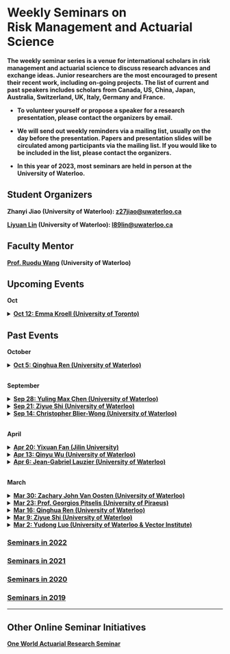 # Weekly Seminars on <br/> Risk Management and Actuarial Science

<b>The weekly seminar series is a venue for international scholars in risk management and actuarial science to discuss research advances and exchange ideas. Junior researchers are the most encouraged to present their recent work, including on-going projects. The list of current and past speakers includes scholars from Canada, US, China, Japan, Australia, Switzerland, UK, Italy, Germany and France. </b>

* <b>To volunteer yourself or propose a speaker for a research presentation, please contact the organizers by email. </b>

* <b>We will send out weekly reminders via a mailing list, usually on the day before the presentation. Papers and presentation slides will be circulated among participants via the mailing list. If you would like to be included in the list, please contact the organizers.</b>

* <b>In this year of 2023, most seminars are held in person at the University of Waterloo.

## Student Organizers

<b>Zhanyi Jiao (University of Waterloo):
<a href="mailto:z27jiao@uwaterloo.ca">z27jiao@uwaterloo.ca</a></b>

<b>[Liyuan Lin](https://liyuan-lin.github.io/Liyuan/) (University of Waterloo):
<a href="mailto:l89lin@uwaterloo.ca">l89lin@uwaterloo.ca</a></b>

 


## Faculty Mentor
<b>[Prof. Ruodu Wang](http://sas.uwaterloo.ca/~wang/) (University of Waterloo) </b>


## Upcoming Events
<body>



<b>Oct</b>

<details>
      <summary><u><b>Oct 12: Emma Kroell (University of Toronto)  </b></u></summary>
        <ol>
          <blockquote>
            <p><b> Title: Optimal Robust Reinsurance with Multiple Insurers </b></p>
            <p><b> Speaker: Emma Kroell (PhD Candidate, University of Toronto) </b></p>
            <p><b> Time:  14:00 - 15:30 pm, Oct 12, 2023 (Thu) </b></p>
            <p><b> Location: M3 3127 </b></p>
            <p><b> Abstract: We study a reinsurer who faces multiple sources of model uncertainty. The reinsurer offers contracts to n insurers whose claims follow different compound Poisson processes. As the reinsurer is uncertain about the insurers’ claim severity distributions and frequencies, they design reinsurance contracts that maximise their expected wealth subject to an entropy penalty. Insurers meanwhile seek to maximise their expected utility without ambiguity. We solve this continuous-time Stackelberg game for general reinsurance contracts and find that the reinsurer prices under a distortion of the barycentre of the insurers’ models. We apply our results to proportional reinsurance and excess-of-loss reinsurance contracts and illustrate the solutions numerically. </b></p>
          </blockquote>
        </ol>
</details>  

</body>


## Past Events

<body>

<b>October</b>

<details>
      <summary><u><b>Oct 5: Qinghua Ren (University of Waterloo)  </b></u></summary>
        <ol>
          <blockquote>
            <p><b> Title: Risk sharing under heterogeneous beliefs without convexity </b></p>
            <p><b> Speaker: Qinghua Ren (PhD Student, University of Waterloo) </b></p>
            <p><b> Time:  14:00 - 15:30 pm, Oct 5, 2023 (Thu) </b></p>
            <p><b> Location: M3 3127 </b></p>
            <p><b> Abstract: This talk delves into the paper "Liebrich, F. B. (2021). Risk sharing under heterogeneous beliefs without convexity. " The paper aims to find Pareto-optimal allocations of risk among finitely many agents. The associated individual risk measures are assumed to be consistent with the respective second-order stochastic dominance relations, but with respect to potentially heterogeneous reference probability measures. The paper provides a simple sufficient condition for the existence of Pareto optima. Furthermore, the results are extended to capital requirements with multidimensional security markets. </b></p>
          </blockquote>
        </ol>
</details>  
<br>

 
<b>September</b>

<details>
      <summary><u><b>Sep 28: Yuling Max Chen (University of Waterloo)  </b></u></summary>
        <ol>
          <blockquote>
            <p><b> Title: Reinforcement Learning Approaches to Stochastic Control Problems: A Bidirectional Introduction</b></p>
            <p><b> Speaker: Yuling Max Chen (PhD Student, University of Waterloo) </b></p>
            <p><b> Time:  14:00 - 15:30 pm, Sep 28, 2023 (Thu) </b></p>
            <p><b> Location: M3 3127 </b></p>
            <p><b> Abstract: Reinforcement Learning (RL) is the Computer Science counterpart of the statisticians’ Stochastic Control (SC) problem, both seeking optimal solutions for sequential decision-making problems modeled by Markov Decision Processes (MDPs). This presentation explores RL in a bidirectional manner. Starting gently from the SC perspective, we demonstrate how RL enhances exploration and exploitation in classical control problems, comparing RL-facilitated optimal control with non-RL solutions, under the Markowitz portfolio optimization setting. Conversely, Inverse Reinforcement Learning (IRL) has garnered substantial attention within the Deep Learning community, expanding the boundaries of traditional control problems. While traditional control problems (e.g., Linear Quadratic Control) optimize known objective functions within dynamic systems, IRL acknowledges the limitations of this approach in real-world scenarios, as individual’s objective (utility) evolve with accumulating experience. Thereby, we introduce a scalable Bayesian IRL model that addresses control problems with indeterminate objectives. Our method employs Variational Inference for a priori objective function learning and utilizes exploration-exploitation strategies to identify optimal controls. Empirical results underscore the model's efficacy, showcasing its promising performance in solving a toy maze problem.  </b></p>
          </blockquote>
        </ol>
</details>  


<details>
      <summary><u><b>Sep 21: Ziyue Shi (University of Waterloo)  </b></u></summary>
        <ol>
          <blockquote>
            <p><b> Title: Robustness in the optimization of risk measures </b></p>
            <p><b> Speaker: Ziyue Shi (PhD Student, University of Waterloo) </b></p>
            <p><b> Time:  14:00 - 15:30 pm, Sep 21, 2023 (Thu) </b></p>
            <p><b> Location: M3 3127 </b></p>
            <p><b> Abstract: This talk delves into the paper "Embrechts, P., Schied, A., & Wang, R. (2022). Robustness in the optimization of risk measures. Operations Research, 70(1), 95-110." A risk measure as a function may have some robustness properties but may fail to be robust within an optimization context. Robustness properties on the procedure of optimization are investigated in this paper. The key concern of the paper is to investigate the influence of the selection of the underlying objective on the robustness in risk optimization. Specifically, it places particular emphasis on the two popular regulatory risk measures, the Value-at-Risk and Expected Shortfall, and their robustness properties in optimization problems. In this talk, I will focus on the motivation, model setup, results, and main conclusions of this paper. </b></p>
          </blockquote>
        </ol>
</details>  
  
<details>
      <summary><u><b>Sep 14: Christopher Blier-Wong (University of Waterloo)  </b></u></summary>
        <ol>
          <blockquote>
            <p><b> Title: FGM copulas, generalizations, and actuarial applications </b></p>
            <p><b> Speaker: Christopher Blier-Wong (Postdoc Fellow, University of Waterloo) </b></p>
            <p><b> Time:  14:00 - 15:30 pm, Sep 14, 2023 (Thu) </b></p>
            <p><b> Location: M3 3127 </b></p>
            <p><b> Abstract: This talk will outline recent advances on the Farlie-Gumbel-Morgenstern (FGM) family copulas. At its core is a stochastic representation of FGM copulas based on multivariate symmetric Bernoulli distributions. This one-to-one correspondence lets us derive useful properties for this family. We study subfamilies and generalizations of FGM copulas and construct high-dimensional copulas with few dependence parameters. Then, we will explain some actuarial applications, focusing on risk aggregation (including risk-sharing and capital allocation) and collective risk models. Finally, we will conclude with current avenues for research, including high-dimensional estimation strategies and generalizing the results to Baker copulas. This research is based on joint work with Hélène Cossette, Etienne Marceau, and other collaborators. </b></p>
          </blockquote>
        </ol>
</details>  
<br>
 
<b>April</b>

<details>
      <summary><u><b>Apr 20: Yixuan Fan (Jilin University)  </b></u></summary>
        <ol>
          <blockquote>
            <p><b> Title: Safe Testing </b></p>
            <p><b> Speaker: Yixuan Fan (PhD Candidate, Jilin University) </b></p>
            <p><b> Time: 15:30 - 17:00 pm, Apr 20 (Thu) </b></p>
            <p><b> Location: M3 4206 </b></p>
            <p><b> Abstract: This paper develops the theory of hypothesis testing based on the e-value, a notion of evidence that, unlike the p-value, allows for effortlessly combining results from several studies in the common scenario where the decision to perform a new study may depend on previous outcomes. Tests based on e-values are safe, i.e. they preserve Type-I error guarantees, under such optional continuation. This paper defines growth-rate optimality (GRO) as an analogue of power in an optional continuation context and shows how to construct GRO e-variables for general testing problems with composite null and alternative, emphasizing models with nuisance parameters. GRO e-values take the form of Bayes factors with special priors.  The theory is also illustrated by using several classic examples including a one-sample safe t-test and the 2×2 contingency table. Sharing Fisherian, Neymanian and Jeffreys-Bayesian interpretations, e-values may provide a methodology acceptable to adherents of all three schools. </b></p>
          </blockquote>
        </ol>
</details> 
 
<details>
      <summary><u><b>Apr 13: Qinyu Wu (University of Waterloo) </b></u></summary>
        <ol>
          <blockquote>
            <p><b> Title: Generalization and Regularization via Wasserstein Distributionally Robust Optimization </b></p>
            <p><b> Speaker: Qinyu Wu (Postdoc Fellow, University of Waterloo) </b></p>
            <p><b> Time: 15:30 - 17:00 pm, Apr 13 (Thu) </b></p>
            <p><b> Location: M3 4206 </b></p>
            <p><b> Abstract: Wasserstein distributionally robust optimization (DRO) has found success in operations research and machine learning applications as a powerful means to obtain solutions with favorable out-of-sample performances. Two compelling explanations for the success are the generalization bounds derived from Wasserstein DRO and the equivalency between Wasserstein DRO and the regularization scheme commonly applied in machine learning. Existing results on generalization bounds and the equivalency to regularization are largely limited to the setting where the Wasserstein ball is of a certain type and the decision criterion takes certain forms of an expected function. In this paper, we show that by focusing on Wasserstein DRO problems with affine decision rules, it is possible to obtain generalization bounds and the equivalency to regularization in a significantly broader setting where the Wasserstein ball can be of a general type and the decision criterion can be a general measure of risk, i.e., nonlinear in distributions. This allows for accommodating many important classification, regression, and risk minimization applications that have not been addressed to date using Wasserstein DRO. Our results are strong in that the generalization bounds do not suffer from the curse of dimensionality and the equivalency to regularization is exact. As a byproduct, our regularization results broaden considerably the class of Wasserstein DRO models that can be solved efficiently via regularization formulations. </b></p>
          </blockquote>
        </ol>
</details> 
 
<details>
      <summary><u><b>Apr 6: Jean-Gabriel Lauzier (University of Waterloo)  </b></u></summary>
        <ol>
          <blockquote>
            <p><b> Title: Risk sharing, measuring variability, and distortion riskmetrics </b></p>
            <p><b> Speaker: Jean-Gabriel Lauzier (Postdoc Fellow, University of Waterloo) </b></p>
            <p><b> Time: 15:30 - 17:00 pm, Apr 6 (Thu) </b></p>
            <p><b> Location: M3 4206 </b></p>
            <p><b> Abstract: We address the problem of sharing risk among agents with preferences modelled by a general class of comonotonic additive and law-based functionals that need not be either monotone or convex. Such functionals are called distortion riskmetrics, which include many statistical measures of risk and variability used in portfolio optimization and insurance. The set of Pareto-optimal allocations is characterized under various settings of general or comonotonic risk sharing problems. We solve explicitly Pareto-optimal allocations among agents using the Gini deviation, the mean-median deviation, or the inter-quantile difference as the relevant variability measures. The latter is of particular interest, as optimal allocations are not comonotonic in the presence of inter-quantile difference agents; instead, the optimal allocation features a mixture of pairwise counter-monotonic structures, showing some patterns of extremal negative dependence. </b></p>
          </blockquote>
        </ol>
</details> 

<br>
 
<b>March</b>
 
<details>
      <summary><u><b>Mar 30: Zachary John Van Oosten (University of Waterloo)  </b></u></summary>
        <ol>
          <blockquote>
            <p><b> Title: Conditional and Dynamic Convex Risk Measures </b></p>
            <p><b> Speaker: Zachary John Van Oosten (University of Waterloo) </b></p>
            <p><b> Time: 15:30 - 17:00 pm, Mar 30 (Thu) </b></p>
            <p><b> Location: M3 4206 </b></p>
            <p><b> Abstract: The paper extends the definition of convex risk measures to the conditional setting. The framework can be seen as a generalization of classical risk measures.  Much like the non-conditional case, the notion of acceptable sets is introduced and the interplay between such sets and measures is discussed.  A representation result is proved in terms of conditional expectation. Afterward, a regularity property is defined and conditional convex risk measures are shown to have it. The paper finishes by defining dynamic convex risk measures and characterizes those satisfying some natural time consistency properties.    </b></p>
          </blockquote>
        </ol>
</details> 
 
<details>
      <summary><u><b>Mar 23: Prof. Georgios Pitselis (University of Piraeus)  </b></u></summary>
        <ol>
          <blockquote>
            <p><b> Title: Weighted Credibility Distribution Estimation with Applications to Insurance and Finance </b></p>
            <p><b> Speaker: <a href = "https://www.unipi.gr/unipi/en/pitselis.html"> Georgios Pitselis </a> (University of Piraeus) </b></p>
            <p><b> Time: 15:30 - 17:00 pm, Mar 23 (Thu) </b></p>
            <p><b> Location: M3 3127 </b></p>
            <p><b> Abstract: This paper extends the results of Jewell (1974) of forecasting the distribution of individual risk in cases where the observations are weighted or are grouped in intervals. The credibility estimation is obtained by restricting the class of admissible functions, leading to the so-called linearized credibility results and the optimal projection theorem is also applied for credibility estimation. In addition, distribution credibility estimators are also established, and numerical illustrations are herein presented. Two examples of distribution credibility estimation are given, one with insurance loss data and the other with industry financial data.   </b></p>
          </blockquote>
        </ol>
</details> 
 
<details>
      <summary><u><b>Mar 16: Qinghua Ren (University of Waterloo)  </b></u></summary>
        <ol>
          <blockquote>
            <p><b> Title: Distributionally robust reinsurance with Value-at-Risk and Conditional Value-at-Risk </b></p>
            <p><b> Speaker: Qinghua Ren (PhD Student, University of Waterloo) </b></p>
            <p><b> Time: 15:30 - 17:00 pm, Mar 16 (Thu) </b></p>
            <p><b> Location: M3 3127 </b></p>
            <p><b> Abstract: This paper introduced the model uncertainty into the classic reinsurance framework and focused on distributionally robust reinsurance problems by minimizing the worst-case VaR(CVaR) of the total retained loss. The authors obtained closed-form solutions for the worst-case VaR over an uncertainty set containing distributions with common ﬁrst two moments. The optimal deductibles of the optimization problems were also obtained. The paper showed that the worst-case CVaR is equal to the worst-case VaR of the insurer’s total retained loss under stop-loss reinsurance contract. Several numerical experiments were conducted to compare this model with classic stop-loss reinsurance framework.   </b></p>
          </blockquote>
        </ol>
</details> 
 
 
<details>
      <summary><u><b>Mar 9: Ziyue Shi (University of Waterloo)  </b></u></summary>
        <ol>
          <blockquote>
            <p><b> Title: The design of an optimal retrospective rating plan </b></p>
            <p><b> Speaker: Ziyue Shi (PhD Student, University of Waterloo) </b></p>
            <p><b> Time: 15:30 - 17:00 pm, Mar 9 (Thu) </b></p>
            <p><b> Location: M3 4206 </b></p>
            <p><b> Abstract: This talk is based on the work of Chen et al. (2016), which studies an optimal retrospective rating plan by minimizing the risk exposure of the insured under the framework of convex order. This paper adopts a little-studied premium principle called the retrospective rating plan premium. This premium principle considers the insured's actual losses during the policy year and, in fact, it is widely used in insurance practice. In this talk, we will introduce the retrospective rating plan premium, elaborate on the model setup, and discuss the main results of the background paper.   </b></p>
          </blockquote>
        </ol>
</details>  
 
<details>
      <summary><u><b>Mar 2: Yudong Luo (University of Waterloo & Vector Institute)  </b></u></summary>
        <ol>
          <blockquote>
            <p><b> Title: Mean-Variance Reinforcement Learning </b></p>
            <p><b> Speaker: <a href = "http://miyunluo.com/"> Yudong Luo </a> (PhD Candidate, University of Waterloo & Vector Institute) </b></p>
            <p><b> Time: 15:30 - 17:00 pm, Mar 2 (Thu) </b></p>
            <p><b> Location: M3 4206 </b></p>
            <p><b> Abstract: Restricting the variance of a policy's return is a popular choice in risk-averse reinforcement learning (RL) literature due to its clear mathematical definition and easy interpretability. In this presentation, the fundamental concepts of traditional risk-neutral RL are first introduced, followed with the risk-averse mean-variance RL problem. The existing mean-variance RL methods are described, and their limitations are discussed.  </b></p>
          </blockquote>
        </ol>
</details>  
</body>
 
### [<u>Seminars in 2022</u>](./2022.html)

### [<u>Seminars in 2021</u>](./2021.html)

### [<u>Seminars in 2020</u>](./2020.html)

### [<u>Seminars in 2019</u>](./2019.html)



* * *
## Other Online Seminar Initiatives
[One World Actuarial Research Seminar](http://www.maths.usyd.edu.au/u/munir/owars/)

